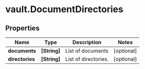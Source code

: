# vault.DocumentDirectories

## Properties

Name | Type | Description | Notes
------------ | ------------- | ------------- | -------------
**documents** | **[String]** | List of documents | [optional] 
**directories** | **[String]** | List of directories. | [optional] 


